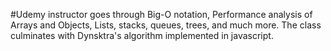 #Udemy instructor goes through Big-O notation, Performance analysis of Arrays and Objects, Lists, stacks, queues, trees, and much more. The class culminates with Dynsktra's algorithm implemented in javascript.
